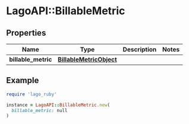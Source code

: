# LagoAPI::BillableMetric

## Properties

| Name | Type | Description | Notes |
| ---- | ---- | ----------- | ----- |
| **billable_metric** | [**BillableMetricObject**](BillableMetricObject.md) |  |  |

## Example

```ruby
require 'lago_ruby'

instance = LagoAPI::BillableMetric.new(
  billable_metric: null
)
```

